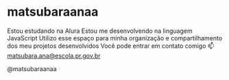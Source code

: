 # matsubaraanaa
Estou estudando na Alura
Estou me desenvolvendo na linguagem JavaScript
Utilizo esse espaço para minha organização e compartilhamento dos meu projetos desenvolvidos
Você pode entrar em contato comigo 📫
matsubara.ana@escola.pr.gov.br

@matsubaraanaa
